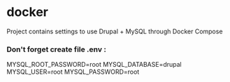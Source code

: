 # docker
Project contains settings to use Drupal + MySQL  through Docker Compose

### Don't forget create file .env :

MYSQL_ROOT_PASSWORD=root
MYSQL_DATABASE=drupal
MYSQL_USER=root
MYSQL_PASSWORD=root

